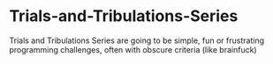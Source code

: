 # Trials-and-Tribulations-Series

Trials and Tribulations Series are going to be simple, fun or frustrating programming challenges, often with obscure criteria (like brainfuck)
